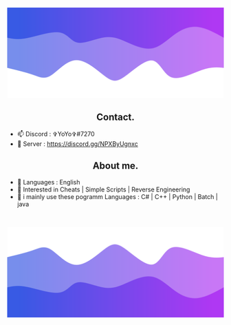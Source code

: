 ![Header](./header.png)


<h2 align="center">Contact.</h2>

- 📫 Discord  : ✞YoYo✞#7270
- 👋 Server   : https://discord.gg/NPXByUgnxc

<h2 align="center">About me.</h2>

- 🌱 Languages : English
- 👀 Interested in Cheats | Simple Scripts | Reverse Engineering
- 🌱 i mainly use these pogramm Languages : C# | C++ | Python | Batch | java 

<p href="Cosmic" align="center">
    <img alt="" src=https://lanyard.cnrad.dev/api/982622509859995668/>
</p>

<!---
DeepWOofer is a ✨ special ✨ repository because its `README.md` (this file) appears on your GitHub profile.
You can click the Preview link to take a look at your changes.
--->


 


![Footer](./footer.png)
